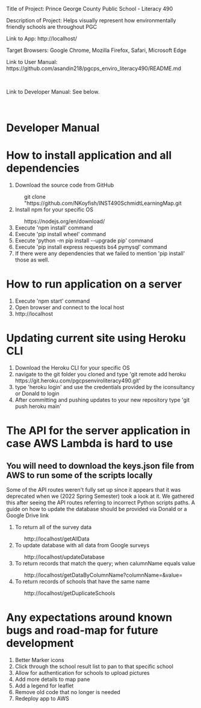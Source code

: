 <p>Title of Project: Prince George County Public School - Literacy 490</p>
<p>Description of Project: Helps visually represent how environmentally friendly schools are throughout PGC</p>
<p>Link to App: http://localhost/</p>
<p>Target Browsers: Google Chrome, Mozilla Firefox, Safari, Microsoft Edge</p>
<p>Link to User Manual: https://github.com/asandin218/pgcps_enviro_literacy490/README.md</p><br/>
<p>Link to Developer Manual: See below. </p><br/>

# Developer Manual
<h1>How to install application and all dependencies</h1>
  <ol>
    <li>Download the source code from GitHub</li>
      <ul>git clone "https://github.com/NKoyfish/INST490SchmidtLearningMap.git</ul>
    <li>Install npm for your specific OS</li>
      <ul> https://nodejs.org/en/download/ </ul>
    <li>Execute 'npm install' command</li>
    <li>Execute 'pip install wheel' command</li>
    <li>Execute 'python -m pip install --upgrade pip' command</li>
    <li>Execute 'pip install express requests bs4 pymysql' command</li>
    <li>If there were any dependencies that we failed to mention 'pip install' those as well.
  </ol>
<h1>How to run application on a server </h1>
  <ol>
    <li>Execute 'npm start' command</li>
    <li>Open browser and connect to the local host</li>
    <li>http://localhost</li>
  </ol>
<h1>
Updating current site using Heroku CLI
</h1>
  <ol>
    <li>Download the Heroku CLI for your specific OS</li>
    <li>navigate to the git folder you cloned and type 'git remote add heroku https://git.heroku.com/pgcpsenviroliteracy490.git'</li>
    <li>type 'heroku login' and use the credentials provided by the iconsultancy or Donald to login</li>
    <li>After committing and pushing updates to your new repository type 'git push heroku main'</li>
  </ol>

<h1>The API for the server application in case AWS Lambda is hard to use</h1>
  <h2>You will need to download the keys.json file from AWS to run some of the scripts locally</h2>
  <p>Some of the API routes weren't fully set up since it appears that it was deprecated when we (2022 Spring Semester) took a look at it. We gathered this after seeing the API routes referring to incorrect Python scripts paths. A guide on how to update the database should be provided via Donald or a Google Drive link</p>
  <ol>
    <li>To return all of the survey data</li>
      <ul> http://localhost/getAllData</ul>
    <li>To update database with all data from Google surveys</li>
      <ul> http://localhost/updateDatabase </ul>
    <li>To return records that match the query; when calumnName equals value</li>
      <ul> http://localhost/getDataByColumnName?columnName=<column name>&value=<value to query></ul>
    <li>To return records of schools that have the same name</li>
      <ul> http://localhost/getDuplicateSchools</ul>
  </ol>
<h1>Any expectations around known bugs and road-map for future development </h1>
  <ol>
    <li>Better Marker icons</li>
    <li>Click through the school result list to pan to that specific school</li>
    <li>Allow for authentication for schools to upload pictures</li>
    <li>Add more details to map pane</li>
    <li>Add a legend for leaflet</li>
    <li>Remove old code that no longer is needed</li>
    <li>Redeploy app to AWS</li>
  </ol>
